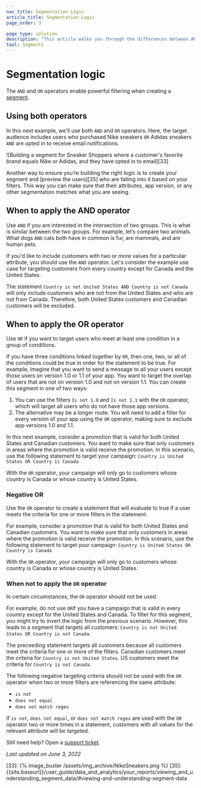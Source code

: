 ```yaml
---
nav_title: Segmentation Logic
article_title: Segmentation Logic 
page_order: 3

page_type: solution
description: "This article walks you through the differences between AND and OR operators, and how you can use them to build powerful segments."
tool: Segments
---
```


# Segmentation logic 

The `AND` and `OR` operators enable powerful filtering when creating a [segment]({{site.baseurl}}/user_guide/engagement_tools/segments/creating_a_segment/). 

## Using both operators

In this next example, we'll use both `AND` and `OR` operators. Here, the target audience includes users who purchased Nike sneakers `OR` Adidas sneakers `AND` are opted in to receive email notifications.

![Building a segment for Sneaker Shoppers where a customer's favorite brand equals Nike or Adidas, and they have opted in to email][33]

Another way to ensure you’re building the right logic is to create your segment and [preview the users][35] who are falling into it based on your filters. This way you can make sure that their attributes, app version, or any other segmentation matches what you are seeing.

## When to apply the AND operator

Use `AND` if you are interested in the intersection of two groups. This is what is similar between the two groups. For example, let’s compare two animals. What dogs `AND` cats both have in common is fur, are mammals, and are human pets.

If you'd like to include customers with two or more values for a particular attribute, you should use the `AND` operator. Let's consider the example use case for targeting customers from every country except for Canada and the United States.

The statement `Country is not United States AND Country is not Canada` will only include customers who are not from the United States and who are not from Canada. Therefore, both United States customers and Canadian customers will be excluded.

## When to apply the OR operator

Use `OR` if you want to target users who meet at least one condition in a group of conditions. 

If you have three conditions linked together by `OR`, then one, two, or all of the conditions could be true in order for the statement to be true. For example, imagine that you want to send a message to all your users except those users on version 1.0 or 1.1 of your app. You want to target the overlap of users that are not on version 1.0 and not on version 1.1. You can create this segment in one of two ways:
    
1. You can use the filters `Is not 1.0` and `Is not 1.1` with the `OR` operator, which will target all users who do not have those app versions.
2. The alternative may be a longer route. You will need to add a filter for every version of your app using the `OR` operator, making sure to exclude app versions 1.0 and 1.1.

In this next example, consider a promotion that is valid for both United States and Canadian customers. You want to make sure that only customers in areas where the promotion is valid receive the promotion. In this scenario, use the following statement to target your campaign: `Country is United States OR Country is Canada`

With the `OR` operator, your campaign will only go to customers whose country is Canada or whose country is United States.

### Negative OR

Use the `OR` operator to create a statement that will evaluate to true if a user meets the criteria for one or more filters in the statement. 

For example, consider a promotion that is valid for both United States and Canadian customers. You want to make sure that only customers in areas where the promotion is valid receive the promotion. In this scenario, use the following statement to target your campaign: `Country is United States OR Country is Canada`

With the `OR` operator, your campaign will only go to customers whose country is Canada or whose country is United States.

### When not to apply the `OR` operator

In certain circumstances, the `OR` operator should not be used. 

For example, do not use `OR`if you have a campaign that is valid in every country except for the United States and Canada. To filter for this segment, you might try to invert the logic from the previous scenario. However, this leads to a segment that targets all customers: `Country is not United States OR Country is not Canada`.

The preceeding statement targets all customers because all customers meet the criteria for one or more of the filters. Canadian customers meet the criteria for `Country is not United States`. US customers meet the criteria for `Country is not Canada`.

The following negative targeting criteria should not be used with the `OR` operator when two or more filters are referencing the same attribute:

- `is not`
- `does not equal`
- `does not match regex`

If `is not`, `does not equal`, or `does not match regex` are used with the `OR` operator two or more times in a statement, customers with all values for the relevant attribute will be targeted.

Still need help? Open a [support ticket]({{site.baseurl}}/braze_support/).

_Last updated on June 3, 2022_

[33]: {% image_buster /assets/img_archive/NikeSneakers.png %}
[35]: {{site.baseurl}}/user_guide/data_and_analytics/your_reports/viewing_and_understanding_segment_data/#viewing-and-understanding-segment-data
